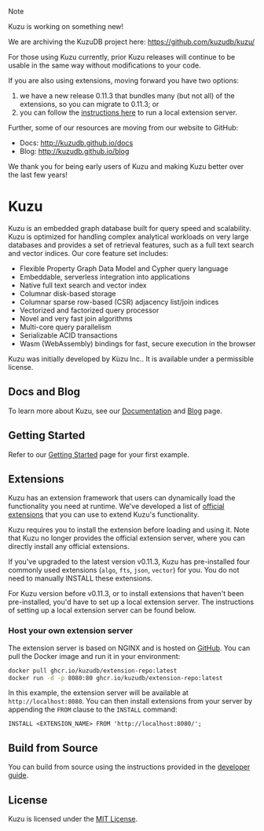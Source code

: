 > [!NOTE]
> Kuzu is working on something new!
> 
> We are archiving the KuzuDB project here: https://github.com/kuzudb/kuzu/
> 
> For those using Kuzu currently, prior Kuzu releases will continue to be usable in the same way without modifications to your code.
> 
> If you are also using extensions, moving forward you have two options:
>   1. we have a new release 0.11.3 that bundles many (but not all) of the extensions, so you can migrate to 0.11.3; or
>   2. you can follow the [instructions here](http://kuzudb.github.io/docs/extensions/#host-your-own-extension-server) to run a local extension server.
> 
> Further, some of our resources are moving from our website to GitHub:
>   - Docs: http://kuzudb.github.io/docs
>   - Blog: http://kuzudb.github.io/blog
> 
> We thank you for being early users of Kuzu and making Kuzu better over the last few years!


# Kuzu
Kuzu is an embedded graph database built for query speed and scalability. Kuzu is optimized for handling complex analytical workloads 
on very large databases and provides a set of retrieval features, such as a full text search and vector indices. Our core feature set includes:

- Flexible Property Graph Data Model and Cypher query language
- Embeddable, serverless integration into applications
- Native full text search and vector index
- Columnar disk-based storage
- Columnar sparse row-based (CSR) adjacency list/join indices
- Vectorized and factorized query processor
- Novel and very fast join algorithms
- Multi-core query parallelism
- Serializable ACID transactions
- Wasm (WebAssembly) bindings for fast, secure execution in the browser

Kuzu was initially developed by Kùzu Inc.. It is available under a permissible license.

## Docs and Blog

To learn more about Kuzu, see our [Documentation](https://kuzudb.github.io/docs) and [Blog](https://kuzudb.github.io/blog) page.

## Getting Started

Refer to our [Getting Started](https://kuzudb.github.io/docs/get-started/) page for your first example.

## Extensions
Kuzu has an extension framework that users can dynamically load the functionality you need at runtime.
We've developed a list of [official extensions](https://kuzudb.github.io/docs/extensions/#available-extensions) that you can use to extend Kuzu's functionality.

Kuzu requires you to install the extension before loading and using it.
Note that Kuzu no longer provides the official extension server, where you can directly install any official extensions.

If you've upgraded to the latest version v0.11.3, Kuzu has pre-installed four commonly used extensions (`algo`, `fts`, `json`, `vector`) for you.
You do not need to manually INSTALL these extensions.

For Kuzu version before v0.11.3, or to install extensions that haven't been pre-installed, you'd have to set up a local extension server.
The instructions of setting up a local extension server can be found below.

### Host your own extension server

The extension server is based on NGINX and is hosted on [GitHub](https://ghcr.io/kuzudb/extension-repo). You can pull the Docker image and run it in your environment:

```bash
docker pull ghcr.io/kuzudb/extension-repo:latest
docker run -d -p 8080:80 ghcr.io/kuzudb/extension-repo:latest
```

In this example, the extension server will be available at `http://localhost:8080`. You can then install extensions from your server by appending the `FROM` clause to the `INSTALL` command:

```cypher
INSTALL <EXTENSION_NAME> FROM 'http://localhost:8080/';
```

## Build from Source

You can build from source using the instructions provided in the [developer guide](https://kuzudb.github.io/docs/developer-guide).

## License
Kuzu is licensed under the [MIT License](LICENSE).
